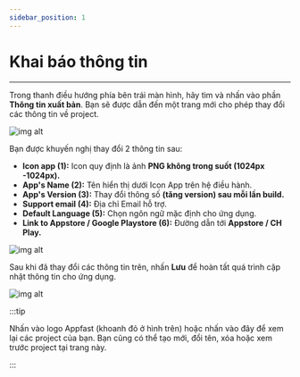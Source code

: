 ```yaml
---
sidebar_position: 1
---
```

# Khai báo thông tin
---

Trong thanh điều hướng phía bên trái màn hình, hãy tìm và nhấn vào phần **Thông tin xuất bản**. Bạn sẽ được dẫn đến một trang mới cho phép thay đổi các thông tin về project.

![img alt](/img/create-app/configs/200514-thay-doi-cai-dat-project-01.jpeg)

Bạn được khuyến nghị thay đổi 2 thông tin sau:
- **Icon app (1):** Icon quy định là ảnh **PNG không trong suốt (1024px -1024px).**
- **App's Name (2):** Tên hiển thị dưới Icon App trên hệ điều hành.
- **App's Version (3):** Thay đổi thông số **(tăng version) sau mỗi lần build.**
- **Support email (4):** Địa chỉ Email hỗ trợ.
- **Default Language (5):** Chọn ngôn ngữ mặc định cho ứng dụng.
- **Link to Appstore / Google Playstore (6):** Đường dẫn tới **Appstore / CH Play.**

![img alt](/img/create-app/configs/200514-thay-doi-cai-dat-project-02.jpeg)

Sau khi đã thay đổi các thông tin trên, nhấn **Lưu** để hoàn tất quá trình cập nhật thông tin cho ứng dụng.

![img alt](/img/create-app/configs/200514-thay-doi-cai-dat-project-03.jpeg)

:::tip

Nhấn vào logo Appfast (khoanh đỏ ở hình trên) hoặc nhấn vào đây để xem lại các project của bạn. Bạn cũng có thể tạo mới, đổi tên, xóa hoặc xem trước project tại trang này.

:::
